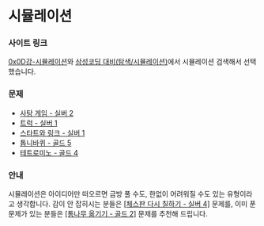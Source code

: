 # 시뮬레이션

### 사이트 링크

[0x0D강-시뮬레이션](https://www.acmicpc.net/workbook/view/7316)와 [삼성코딩 대비(탐색/시뮬레이션)](https://www.acmicpc.net/workbook/view/1670)에서 시뮬레이션  검색해서 선택했습니다.

### 문제

- [사탕 게임 - 실버 2](https://www.acmicpc.net/problem/3085)
- [트럭 - 실버 1](https://www.acmicpc.net/problem/13335)
- [스타트와 링크 - 실버 1](https://www.acmicpc.net/problem/14889)
- [톱니바퀴 - 골드 5](https://www.acmicpc.net/problem/14891) 
- [테트로미노 - 골드 4](https://www.acmicpc.net/problem/14500)

### 안내
시뮬레이션은 아이디어만 떠오르면 금방 풀 수도, 한없이 어려워질 수도 있는 유형이라고 생각합니다. 
감이 안 잡히시는 분들은 [[체스판 다시 칠하기 - 실버 4]](https://www.acmicpc.net/problem/1018) 문제를, 이미 푼 문제가 있는 분들은 [[통나무 옮기기 - 골드 2]](https://www.acmicpc.net/problem/1938) 문제를 추천해 드립니다. 
